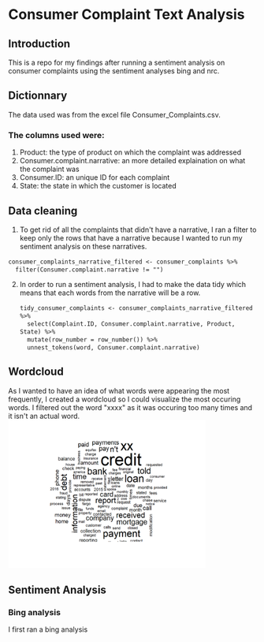 # Consumer Complaint Text Analysis
## Introduction
This is a repo for my findings after running a sentiment analysis on consumer complaints using the sentiment analyses bing and nrc. 
## Dictionnary
The data used was from the excel file Consumer_Complaints.csv. 
### The columns used were: 
1. Product: the type of product on which the complaint was addressed
2. Consumer.complaint.narrative: an more detailed explaination on what the complaint was
3. Consumer.ID: an unique ID for each complaint
4. State: the state in which the customer is located
## Data cleaning
1. To get rid of all the complaints that didn't have a narrative, I ran a filter to keep only the rows that have a narrative because I wanted to run my sentiment analysis on these narratives.
```
consumer_complaints_narrative_filtered <- consumer_complaints %>%
  filter(Consumer.complaint.narrative != "")
```
2. In order to run a sentiment analysis, I had to make the data tidy which means that each words from the narrative will be a row.
   ```
   tidy_consumer_complaints <- consumer_complaints_narrative_filtered %>%
     select(Complaint.ID, Consumer.complaint.narrative, Product, State) %>%
     mutate(row_number = row_number()) %>%
     unnest_tokens(word, Consumer.complaint.narrative)
   ```
## Wordcloud
As I wanted to have an idea of what words were appearing the most frequently, I created a wordcloud so I could visualize the most occuring words. I filtered out the word "xxxx" as it was occuring too many times and it isn't an actual word.
<img src="Images/Complaints cloud.png" height = 300, width = 400>

## Sentiment Analysis
### Bing analysis
I first ran a bing analysis 



   



